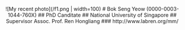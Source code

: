 <p align="center">

<picture>  
![My recent photo](/f1.png | width=100)
</picture>
# Bok Seng Yeow (0000-0003-1044-760X)
## PhD Canditate
## National University of Singapore
## Supervisor Assoc. Prof. Ren Hongliang
### http://www.labren.org/mm/

</p>






